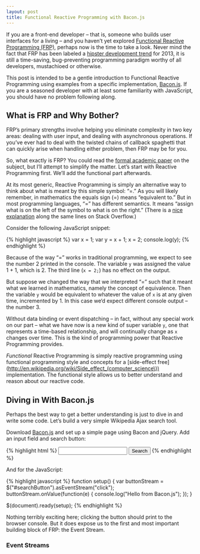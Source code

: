 ```yaml
---
layout: post
title: Functional Reactive Programming with Bacon.js
---
```


If you are a front-end developer – that is, someone who builds user interfaces for a living – and you haven’t yet explored [Functional Reactive Programming (FRP)](http://en.wikipedia.org/wiki/Functional_reactive_programming), perhaps now is the time to take a look. Never mind the fact that FRP has been labeled a [hipster development trend](http://hipsterdevstack.tumblr.com/post/39558331788/frp-yeah-we-were-doing-that-in-2012) for 2013, it is still a time-saving, bug-preventing programming paradigm worthy of all developers, mustachioed or otherwise.

This post is intended to be a gentle introduction to Functional Reactive Programming using examples from a specific implementation, [Bacon.js](https://github.com/baconjs/bacon.js). If you are a seasoned developer with at least some familiarity with JavaScript, you should have no problem following along.

## What is FRP and Why Bother?

FRP’s primary strengths involve helping you eliminate complexity in two key areas: dealing with user input, and dealing with asynchronous operations. If you’ve ever had to deal with the twisted chains of callback spaghetti that can quickly arise when handling either problem, then FRP may be for you.

So, what exactly is FRP? You could read the [formal academic paper](http://conal.net/papers/icfp97/) on the subject, but I’ll attempt to simplify the matter. Let’s start with Reactive Programming first. We’ll add the functional part afterwards.

At its most generic, Reactive Programming is simply an alternative way to think about what is meant by this simple symbol: “=.” As you will likely remember, in mathematics the equals sign (=) means “equivalent to.” But in most programming languages, “=” has different semantics. It means “assign what is on the left of the symbol to what is on the right.” (There is a [nice explanation](http://stackoverflow.com/a/10756617/670428) along the same lines on Stack Overflow.)

Consider the following JavaScript snippet:

{% highlight javascript %}
var x = 1;
var y = x + 1;
x = 2;
console.log(y);
{% endhighlight %}

Because of the way “=” works in traditional programming, we expect to see the number 2 printed in the console. The variable ```y``` was assigned the value 1 + 1, which is 2. The third line (```x = 2;```) has no effect on the output. 

But suppose we changed the way that we interpreted “=” such that it meant what we learned in mathematics, namely the concept of equivalence. Then the variable ```y``` would be equivalent to whatever the value of ```x``` is at any given time, incremented by 1. In this case we‘d expect different console output – the number 3.

Without data binding or event dispatching – in fact, without any special work on our part – what we have now is a new kind of super variable ```y```, one that represents a time-based relationship, and will continually change as ```x``` changes over time.  This is the kind of programming power that Reactive Programming provides.

*Functional* Reactive Programming is simply reactive programming using functional programming style and concepts for a [side-effect free](http://en.wikipedia.org/wiki/Side_effect_(computer_science\)) implementation. The functional style allows us to better understand and reason about our reactive code.

## Diving in With Bacon.js

Perhaps the best way to get a better understanding is just to dive in and write some code. Let’s build a very simple Wikipedia Ajax search tool.

Download [Bacon.js](https://github.com/baconjs/bacon.js) and set up a simple page using Bacon and jQuery. Add an input field and search button:

{% highlight html %}
<input type="text" id="searchInput" />
<button id="searchButton">Search</button>
{% endhighlight %}

And for the JavaScript:

{% highlight javascript %}
function setup()
{
  var buttonStream = $("#searchButton").asEventStream("click");
  buttonStream.onValue(function(e) {
    console.log("Hello from Bacon.js");
  });
}

$(document).ready(setup);
{% endhighlight %}

Nothing terribly exciting here; clicking the button should print to the browser console. But it does expose us to the first and most important building block of FRP: the Event Stream.

### Event Streams


